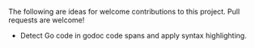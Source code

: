 The following are ideas for welcome contributions to this project.  Pull
requests are welcome!

* Detect Go code in godoc code spans and apply syntax highlighting.
